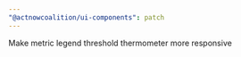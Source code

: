 ```yaml
---
"@actnowcoalition/ui-components": patch
---
```


Make metric legend threshold thermometer more responsive
